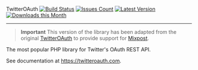 <span itemprop="name">TwitterOAuth</span> [![Build Status](https://github.com/abraham/twitteroauth/workflows/Test/badge.svg)](https://github.com/abraham/twitteroauth/actions) [![Issues Count](https://img.shields.io/github/issues/abraham/twitteroauth.svg)](https://github.com/abraham/twitteroauth/issues) [![Latest Version](https://img.shields.io/packagist/v/abraham/twitteroauth.svg)](https://packagist.org/packages/abraham/twitteroauth) [![Downloads this Month](https://img.shields.io/packagist/dm/abraham/twitteroauth.svg)](https://packagist.org/packages/abraham/twitteroauth)

---

> **Important**
> This version of the library has been adapted from the original [TwitterOAuth](https://github.com/abraham/twitteroauth) to provide support for [Mixpost](https://mixpost.app).

<p itemprop="description">The most popular PHP library for Twitter's OAuth REST API.</p>

See documentation at https://twitteroauth.com.
